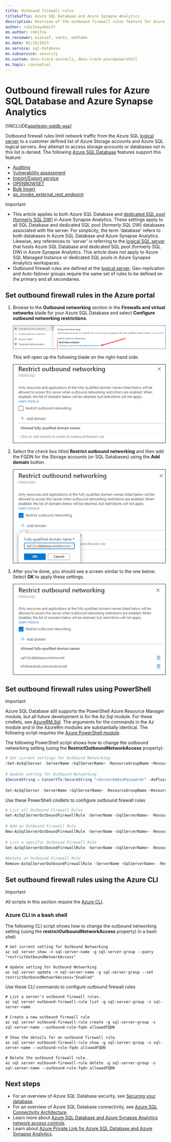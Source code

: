 ```yaml
---
title: Outbound firewall rules
titleSuffix: Azure SQL Database and Azure Synapse Analytics
description: Overview of the outbound firewall rules feature for Azure SQL Database and Azure Synapse Analytics.
author: rohitnayakmsft
ms.author: rohitna
ms.reviewer: wiassaf, vanto, mathoma
ms.date: 05/16/2023
ms.service: sql-database
ms.subservice: security
ms.custom: devx-track-azurecli, devx-track-azurepowershell
ms.topic: conceptual
---
```


# Outbound firewall rules for Azure SQL Database and Azure Synapse Analytics

[!INCLUDE[appliesto-sqldb-asa](../includes/appliesto-sqldb-asa-formerly-sqldw.md)] 

Outbound firewall rules limit network traffic from the Azure SQL [logical server](logical-servers.md) to a customer defined list of Azure Storage accounts and Azure SQL logical servers. Any attempt to access storage accounts or databases not in this list is denied. The following [Azure SQL Database](sql-database-paas-overview.md) features support this feature:

- [Auditing](auditing-overview.md)
- [Vulnerability assessment](/azure/defender-for-cloud/sql-azure-vulnerability-assessment-overview)
- [Import/Export service](database-import-export-azure-services-off.md)
- [OPENROWSET](/sql/t-sql/functions/openrowset-transact-sql)
- [Bulk Insert](/sql/t-sql/statements/bulk-insert-transact-sql)
- [sp_invoke_external_rest_endpoint](/sql/relational-databases/system-stored-procedures/sp-invoke-external-rest-endpoint-transact-sql)

> [!IMPORTANT]
> - This article applies to both Azure SQL Database and [dedicated SQL pool (formerly SQL DW)](/azure/synapse-analytics/sql-data-warehouse/sql-data-warehouse-overview-what-is) in Azure Synapse Analytics. These settings apply to all SQL Database and dedicated SQL pool (formerly SQL DW) databases associated with the server. For simplicity, the term 'database' refers to both databases in Azure SQL Database and Azure Synapse Analytics. Likewise, any references to 'server' is referring to the [logical SQL server](logical-servers.md) that hosts Azure SQL Database and dedicated SQL pool (formerly SQL DW) in Azure Synapse Analytics. This article does *not* apply to Azure SQL Managed Instance or dedicated SQL pools in Azure Synapse Analytics workspaces.
> - Outbound firewall rules are defined at the [logical server](logical-servers.md). Geo-replication and Auto-failover groups require the same set of rules to be defined on the primary and all secondaries.

## Set outbound firewall rules in the Azure portal

1. Browse to the **Outbound networking** section in the **Firewalls and virtual networks** blade for your Azure SQL Database and select **Configure outbound networking restrictions**.

   ![Screenshot of Outbound Networking section][1]  

   This will open up the following blade on the right-hand side:

   ![Screenshot of Outbound Networking blade with nothing selected][2]  

1. Select the check box titled **Restrict outbound networking** and then add the FQDN for the Storage accounts (or SQL Databases) using the **Add domain** button.

   ![Screenshot of Outbound Networking blade showing how to add FQDN][3]  

1. After you're done, you should see a screen similar to the one below. Select **OK** to apply these settings.

   ![Screenshot of of Outbound Networking blade after FQDNs are added][4]  

## Set outbound firewall rules using PowerShell

> [!IMPORTANT]
> Azure SQL Database still supports the PowerShell Azure Resource Manager module, but all future development is for the Az.Sql module. For these cmdlets, see [AzureRM.Sql](/powershell/module/AzureRM.Sql/). The arguments for the commands in the Az module and in the AzureRm modules are substantially identical. The following script requires the [Azure PowerShell module](/powershell/azure/install-az-ps).

The following PowerShell script shows how to change the outbound networking setting (using the **RestrictOutboundNetworkAccess** property):

```powershell
# Get current settings for Outbound Networking
(Get-AzSqlServer -ServerName <SqlServerName> -ResourceGroupName <ResourceGroupName>).RestrictOutboundNetworkAccess

# Update setting for Outbound Networking
$SecureString = ConvertTo-SecureString "<ServerAdminPassword>" -AsPlainText -Force

Set-AzSqlServer -ServerName <SqlServerName> -ResourceGroupName <ResourceGroupName> -SqlAdministratorPassword $SecureString  -RestrictOutboundNetworkAccess "Enabled"
```

Use these PowerShell cmdlets to configure outbound firewall rules

```powershell
# List all Outbound Firewall Rules
Get-AzSqlServerOutboundFirewallRule -ServerName <SqlServerName> -ResourceGroupName <ResourceGroupName>

# Add an Outbound Firewall Rule
New-AzSqlServerOutboundFirewallRule -ServerName <SqlServerName> -ResourceGroupName <ResourceGroupName> -AllowedFQDN testOBFR1

# List a specific Outbound Firewall Rule
Get-AzSqlServerOutboundFirewallRule -ServerName <SqlServerName> -ResourceGroupName <ResourceGroupName> -AllowedFQDN <StorageAccountFQDN>

#Delete an Outbound Firewall Rule
Remove-AzSqlServerOutboundFirewallRule -ServerName <SqlServerName> -ResourceGroupName <ResourceGroupName> -AllowedFQDN <StorageAccountFQDN>
```

## Set outbound firewall rules using the Azure CLI

> [!IMPORTANT]
> All scripts in this section require the [Azure CLI](/cli/azure/install-azure-cli).

### Azure CLI in a bash shell

The following CLI script shows how to change the outbound networking setting (using the **restrictOutboundNetworkAccess** property) in a bash shell:

```azurecli-interactive
# Get current setting for Outbound Networking 
az sql server show -n sql-server-name -g sql-server-group --query "restrictOutboundNetworkAccess"

# Update setting for Outbound Networking
az sql server update -n sql-server-name -g sql-server-group --set restrictOutboundNetworkAccess="Enabled"
```

Use these CLI commands to configure outbound firewall rules

```azurecli-interactive
# List a server's outbound firewall rules.
az sql server outbound-firewall-rule list -g sql-server-group -s sql-server-name

# Create a new outbound firewall rule
az sql server outbound-firewall-rule create -g sql-server-group -s sql-server-name --outbound-rule-fqdn allowedFQDN

# Show the details for an outbound firewall rule.
az sql server outbound-firewall-rule show -g sql-server-group -s sql-server-name --outbound-rule-fqdn allowedFQDN

# Delete the outbound firewall rule.
az sql server outbound-firewall-rule delete -g sql-server-group -s sql-server-name --outbound-rule-fqdn allowedFQDN
```

## Next steps

- For an overview of Azure SQL Database security, see [Securing your database](security-overview.md).
- For an overview of Azure SQL Database connectivity, see [Azure SQL Connectivity Architecture](connectivity-architecture.md).
- Learn more about [Azure SQL Database and Azure Synapse Analytics network access controls](network-access-controls-overview.md).
- Learn about [Azure Private Link for Azure SQL Database and Azure Synapse Analytics](private-endpoint-overview.md).

<!--Image references-->
[1]: media/outbound-firewall-rules/Step1.jpg
[2]: media/outbound-firewall-rules/Step2.jpg
[3]: media/outbound-firewall-rules/Step3.jpg
[4]: media/outbound-firewall-rules/Step4.jpg

